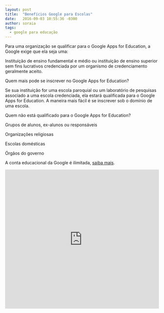 ```yaml
---
layout: post
title:  "Benefícios Google para Escolas"
date:   2016-09-03 10:55:36 -0300
author: soraia
tags: 
  - google para educação
---
```


Para uma organização se qualificar para o Google Apps for Education, a Google exige que ela seja uma:

Instituição de ensino fundamental e médio ou instituição de ensino superior sem fins lucrativos credenciada por um organismo de credenciamento geralmente aceito.

Quem mais pode se inscrever no Google Apps for Education?

Se sua instituição for uma escola paroquial ou um laboratório de pesquisas associado a uma escola credenciada, ela estará qualificada para o Google Apps for Education. A maneira mais fácil é se inscrever sob o domínio de uma escola.

Quem não está qualificado para o Google Apps for Education?

Grupos de alunos, ex-alunos ou responsáveis

Organizações religiosas

Escolas domésticas

Órgãos do governo 

A conta educacional da Google é ilimitada, [saiba mais](http://professoragoogle.com.br).

<iframe 
  width="100%" 
  height="455" 
  src="http://www.youtube.com/embed/rqijrbWdBng?&autoplay=1&autohide=1&modestbranding=0&showinfo=0&ap=%2526fmt%3D22" 
  frameborder="0" 
  allowfullscreen>
</iframe>